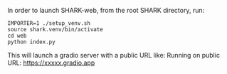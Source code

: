 In order to launch SHARK-web, from the root SHARK directory, run:

```shell
IMPORTER=1 ./setup_venv.sh
source shark.venv/bin/activate
cd web
python index.py
```

This will launch a gradio server with a public URL like:
Running on public URL: https://xxxxx.gradio.app
